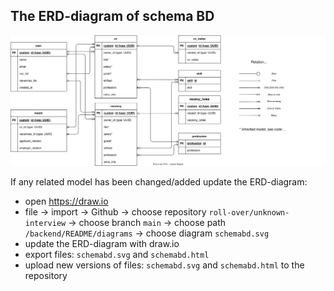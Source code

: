 ## The ERD-diagram of schema BD

<img src="diagrams/schemadb.svg" alt="DIAGRAM" width="1000"/>

If any related model has been changed/added update the ERD-diagram:
- open https://draw.io
- file → import → Github → choose repository ```roll-over/unknown-interview``` → choose branch ```main``` → choose path ```/backend/README/diagrams``` → choose diagram ```schemabd.svg```
- update the ERD-diagram with draw.io
- export files: ```schemabd.svg``` and ```schemabd.html```
- upload new versions of files: ```schemabd.svg``` and ```schemabd.html``` to the repository